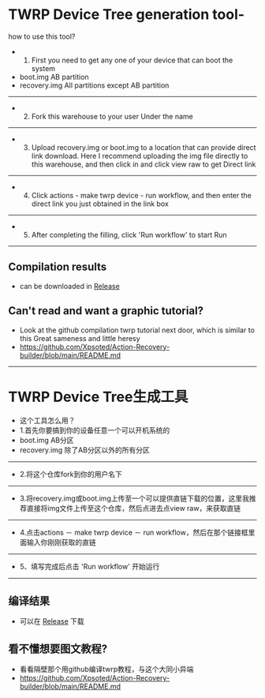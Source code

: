 # TWRP Device Tree generation tool- 
how to use this tool? 
- 1. First you need to get any one of your device that can boot the system 
- boot.img AB partition 
- recovery.img All partitions except AB partition 

----- 

- 2. Fork this warehouse to your user Under the name 

----- 

- 3. Upload recovery.img or boot.img to a location that can provide direct link download. Here I recommend uploading the img file directly to this warehouse, and then click in and click view raw to get Direct link 

----- 

- 4. Click actions - make twrp device - run workflow, and then enter the direct link you just obtained in the link box 

----- 

 - 5. After completing the filling, click 'Run workflow' to start Run 

----- 
## Compilation results 
- can be downloaded in [Release](../../releases) 

## Can't read and want a graphic tutorial? 
- Look at the github compilation twrp tutorial next door, which is similar to this Great sameness and little heresy 
- https://github.com/Xpsoted/Action-Recovery-builder/blob/main/README.md

----


# TWRP Device Tree生成工具
- 这个工具怎么用？
- 1.首先你要搞到你的设备任意一个可以开机系统的
- boot.img AB分区 
- recovery.img 除了AB分区以外的所有分区 

-----

- 2.将这个仓库fork到你的用户名下

-----

- 3.将recovery.img或boot.img上传至一个可以提供直链下载的位置，这里我推荐直接将img文件上传至这个仓库，然后点进去点view raw，来获取直链

-----

- 4.点击actions － make twrp device － run workflow，然后在那个链接框里面输入你刚刚获取的直链

-----

 - 5、填写完成后点击 'Run workflow' 开始运行

-----
## 编译结果
- 可以在 [Release](../../releases) 下载

## 看不懂想要图文教程?
- 看看隔壁那个用github编译twrp教程，与这个大同小异端
- https://github.com/Xpsoted/Action-Recovery-builder/blob/main/README.md
